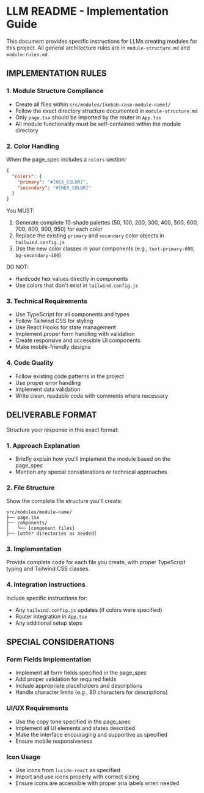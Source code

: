# LLM README - Implementation Guide

This document provides specific instructions for LLMs creating modules for this project. All general architecture rules are in `module-structure.md` and `module-rules.md`.

## IMPLEMENTATION RULES

### 1. Module Structure Compliance
- Create all files within `src/modules/[kebab-case-module-name]/`
- Follow the exact directory structure documented in `module-structure.md`
- Only `page.tsx` should be imported by the router in `App.tsx`
- All module functionality must be self-contained within the module directory

### 2. Color Handling
When the page_spec includes a `colors` section:
```json
{
  "colors": {
    "primary": "#[HEX_COLOR]",
    "secondary": "#[HEX_COLOR]"
  }
}
```

You MUST:
1. Generate complete 10-shade palettes (50, 100, 200, 300, 400, 500, 600, 700, 800, 900, 950) for each color
2. Replace the existing `primary` and `secondary` color objects in `tailwind.config.js`
3. Use the new color classes in your components (e.g., `text-primary-600`, `bg-secondary-100`)

DO NOT:
- Hardcode hex values directly in components
- Use colors that don't exist in `tailwind.config.js`

### 3. Technical Requirements
- Use TypeScript for all components and types
- Follow Tailwind CSS for styling
- Use React Hooks for state management
- Implement proper form handling with validation
- Create responsive and accessible UI components
- Make mobile-friendly designs

### 4. Code Quality
- Follow existing code patterns in the project
- Use proper error handling
- Implement data validation
- Write clean, readable code with comments where necessary

## DELIVERABLE FORMAT

Structure your response in this exact format:

### 1. Approach Explanation
- Briefly explain how you'll implement the module based on the page_spec
- Mention any special considerations or technical approaches

### 2. File Structure
Show the complete file structure you'll create:
```
src/modules/module-name/
├── page.tsx
├── components/
│   └── [component files]
├── [other directories as needed]
```

### 3. Implementation
Provide complete code for each file you create, with proper TypeScript typing and Tailwind CSS classes.

### 4. Integration Instructions
Include specific instructions for:
- Any `tailwind.config.js` updates (if colors were specified)
- Router integration in `App.tsx`
- Any additional setup steps

## SPECIAL CONSIDERATIONS

### Form Fields Implementation
- Implement all form fields specified in the page_spec
- Add proper validation for required fields
- Include appropriate placeholders and descriptions
- Handle character limits (e.g., 80 characters for descriptions)

### UI/UX Requirements
- Use the copy tone specified in the page_spec
- Implement all UI elements and states described
- Make the interface encouraging and supportive as specified
- Ensure mobile responsiveness

### Icon Usage
- Use icons from `lucide-react` as specified
- Import and use icons properly with correct sizing
- Ensure icons are accessible with proper aria labels when needed